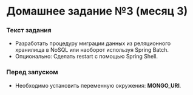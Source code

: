# Домашнее задание №3 (месяц 3)

### Текст задания
* Разработать процедуру миграции данных из реляционного хранилища в NoSQL или наоборот используя Spring Batch.
* Опционально: Сделать restart с помощью Spring Shell.

### Перед запуском
* Необходимо установить переменную окружения: **MONGO_URI**.
